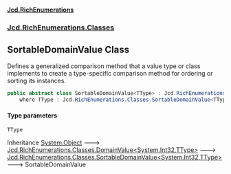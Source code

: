 #### [Jcd.RichEnumerations](index.md 'index')
### [Jcd.RichEnumerations.Classes](Jcd.RichEnumerations.Classes.md 'Jcd.RichEnumerations.Classes')

## SortableDomainValue<TType> Class

Defines a generalized comparison method that a value type or class implements to create a type-specific comparison method for ordering or sorting its instances.

```csharp
public abstract class SortableDomainValue<TType> : Jcd.RichEnumerations.Classes.SortableDomainValue<int, TType>
    where TType : Jcd.RichEnumerations.Classes.SortableDomainValue<TType>
```
#### Type parameters

<a name='Jcd.RichEnumerations.Classes.SortableDomainValue_TType_.TType'></a>

`TType`

Inheritance [System.Object](https://docs.microsoft.com/en-us/dotnet/api/System.Object 'System.Object') &#129106; [Jcd.RichEnumerations.Classes.DomainValue&lt;](DomainValue_TValue,TType_.md 'Jcd.RichEnumerations.Classes.DomainValue<TValue,TType>')[System.Int32](https://docs.microsoft.com/en-us/dotnet/api/System.Int32 'System.Int32')[,](DomainValue_TValue,TType_.md 'Jcd.RichEnumerations.Classes.DomainValue<TValue,TType>')[TType](SortableDomainValue_TType_.md#Jcd.RichEnumerations.Classes.SortableDomainValue_TType_.TType 'Jcd.RichEnumerations.Classes.SortableDomainValue<TType>.TType')[&gt;](DomainValue_TValue,TType_.md 'Jcd.RichEnumerations.Classes.DomainValue<TValue,TType>') &#129106; [Jcd.RichEnumerations.Classes.SortableDomainValue&lt;](SortableDomainValue_TValue,TType_.md 'Jcd.RichEnumerations.Classes.SortableDomainValue<TValue,TType>')[System.Int32](https://docs.microsoft.com/en-us/dotnet/api/System.Int32 'System.Int32')[,](SortableDomainValue_TValue,TType_.md 'Jcd.RichEnumerations.Classes.SortableDomainValue<TValue,TType>')[TType](SortableDomainValue_TType_.md#Jcd.RichEnumerations.Classes.SortableDomainValue_TType_.TType 'Jcd.RichEnumerations.Classes.SortableDomainValue<TType>.TType')[&gt;](SortableDomainValue_TValue,TType_.md 'Jcd.RichEnumerations.Classes.SortableDomainValue<TValue,TType>') &#129106; SortableDomainValue<TType>